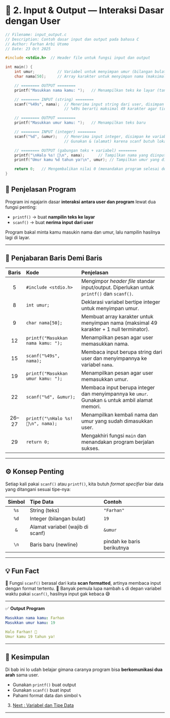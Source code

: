 # 🧩 2. Input & Output — Interaksi Dasar dengan User


```c
// Filename: input_output.c
// Description: Contoh dasar input dan output pada bahasa C
// Author: Farhan Arbi Utomo
// Date: 23 Oct 2025

#include <stdio.h>  // Header file untuk fungsi input dan output

int main() {
    int umur;          // Variabel untuk menyimpan umur (bilangan bulat)
    char nama[50];     // Array karakter untuk menyimpan nama (maksimal 49 huruf + '\0')

    // ======== OUTPUT ========
    printf("Masukkan nama kamu: ");   // Menampilkan teks ke layar (tanpa newline)

    // ======== INPUT (string) ========
    scanf("%49s", nama);  // Menerima input string dari user, disimpan ke variabel 'nama'
                          // %49s berarti maksimal 49 karakter agar tidak kelebihan kapasitas

    // ======== OUTPUT ========
    printf("Masukkan umur kamu: ");   // Menampilkan teks baru

    // ======== INPUT (integer) ========
    scanf("%d", &umur);   // Menerima input integer, disimpan ke variabel 'umur'
                          // Gunakan & (alamat) karena scanf butuh lokasi memori variabel

    // ======== OUTPUT (gabungan teks + variabel) ========
    printf("\nHalo %s! 👋\n", nama);      // Tampilkan nama yang diinput user
    printf("Umur kamu %d tahun ya!\n", umur); // Tampilkan umur yang diinput user

    return 0;   // Mengembalikan nilai 0 (menandakan program selesai dengan sukses)
}
```

## 🧠 Penjelasan Program

Program ini ngajarin dasar **interaksi antara user dan program** lewat dua fungsi penting:

* `printf()` → buat **nampilin teks ke layar**
* `scanf()` → buat **nerima input dari user**

Program bakal minta kamu masukin nama dan umur, lalu nampilin hasilnya lagi di layar.

---

## 📖 Penjabaran Baris Demi Baris

| **Baris** | **Kode**                           | **Penjelasan**                                                                                  |
| :-------: | :--------------------------------- | :---------------------------------------------------------------------------------------------- |
|     5     | `#include <stdio.h>`               | Mengimpor *header file* standar input/output. Diperlukan untuk `printf()` dan `scanf()`.        |
|     8     | `int umur;`                        | Deklarasi variabel bertipe integer untuk menyimpan umur.                                        |
|     9     | `char nama[50];`                   | Membuat array karakter untuk menyimpan nama (maksimal 49 karakter + 1 null terminator).         |
|     12    | `printf("Masukkan nama kamu: ");`  | Menampilkan pesan agar user memasukkan nama.                                                    |
|     15    | `scanf("%49s", nama);`             | Membaca input berupa string dari user dan menyimpannya ke variabel `nama`.                      |
|     19    | `printf("Masukkan umur kamu: ");`  | Menampilkan pesan agar user memasukkan umur.                                                    |
|     22    | `scanf("%d", &umur);`              | Membaca input berupa integer dan menyimpannya ke `umur`. Gunakan `&` untuk ambil alamat memori. |
|   26–27   | `printf("\nHalo %s! 👋\n", nama);` | Menampilkan kembali nama dan umur yang sudah dimasukkan user.                                   |
|     29    | `return 0;`                        | Mengakhiri fungsi `main` dan menandakan program berjalan sukses.                                |

---

## ⚙️ Konsep Penting

Setiap kali pakai `scanf()` atau `printf()`, kita butuh *format specifier* biar data yang ditangani sesuai tipe-nya:

| **Simbol** | **Tipe Data**                    | **Contoh**                 |
| :--------: | :------------------------------- | :------------------------- |
|    `%s`    | String (teks)                    | `"Farhan"`                 |
|    `%d`    | Integer (bilangan bulat)         | `19`                       |
|     `&`    | Alamat variabel (wajib di scanf) | `&umur`                    |
|    `\n`    | Baris baru (newline)             | pindah ke baris berikutnya |

---

## 💡 Fun Fact

🔸 Fungsi `scanf()` berasal dari kata **scan formatted**, artinya membaca input dengan format tertentu.
🔸 Banyak pemula lupa nambah `&` di depan variabel waktu pakai `scanf()`, hasilnya input gak kebaca 😅

---

✅ **Output Program**

```yaml
Masukkan nama kamu: Farhan
Masukkan umur kamu: 19

Halo Farhan! 👋
Umur kamu 19 tahun ya!
```

---

## 🚀 Kesimpulan

Di bab ini lo udah belajar gimana caranya program bisa **berkomunikasi dua arah** sama user.

* Gunakan `printf()` buat output
* Gunakan `scanf()` buat input
* Pahami format data dan simbol `%`

3. [Next : Variabel dan Tipe Data](src/Variabel-Tipe-Data.md)

---

